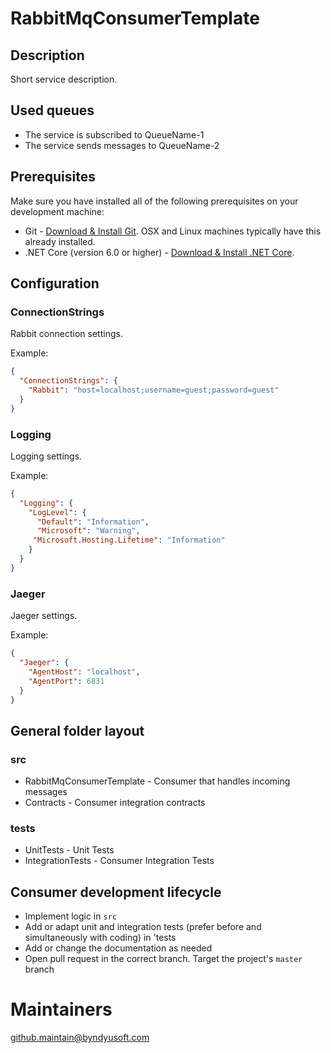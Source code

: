 # RabbitMqConsumerTemplate

## Description

Short service description.

## Used queues

- The service is subscribed to QueueName-1
- The service sends messages to QueueName-2

## Prerequisites

Make sure you have installed all of the following prerequisites on your development machine:

- Git - [Download & Install Git](https://git-scm.com/downloads). OSX and Linux machines typically have this already installed.
- .NET Core (version 6.0 or higher) - [Download & Install .NET Core](https://dotnet.microsoft.com/download/dotnet-core/6.0).

## Configuration

### ConnectionStrings

Rabbit connection settings.

Example:

```json
{
  "ConnectionStrings": {
    "Rabbit": "host=localhost;username=guest;password=guest"
  }
}
```

### Logging

Logging settings.

Example:

```json
{
  "Logging": {
    "LogLevel": {
      "Default": "Information",
      "Microsoft": "Warning",
     "Microsoft.Hosting.Lifetime": "Information"
    }
  }
}
```

### Jaeger

Jaeger settings.

Example:

```json
{
  "Jaeger": {
    "AgentHost": "localhost",
    "AgentPort": 6831
  }
}
```

## General folder layout

### src

- RabbitMqConsumerTemplate - Consumer that handles incoming messages
- Contracts - Consumer integration contracts

### tests

- UnitTests - Unit Tests
- IntegrationTests - Consumer Integration Tests

## Consumer development lifecycle

- Implement logic in `src`
- Add or adapt unit and integration tests (prefer before and simultaneously with coding) in 'tests
- Add or change the documentation as needed
- Open pull request in the correct branch. Target the project's `master` branch

# Maintainers

[github.maintain@byndyusoft.com](mailto:github.maintain@byndyusoft.com)